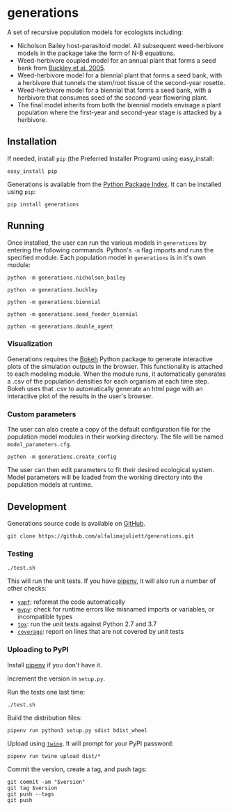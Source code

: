 # generations

A set of recursive population models for ecologists including:

- Nicholson Bailey host-parasitoid model. All subsequent weed-herbivore models in the package take the form of N-B equations.
- Weed-herbivore coupled model for an annual plant that forms a seed bank from [Buckley et al. 2005](http://onlinelibrary.wiley.com/doi/10.1111/j.1365-2664.2005.00991.x/epdf).
- Weed-herbivore model for a biennial plant that forms a seed bank, with a herbivore that tunnels the stem/root tissue of the second-year rosette.
- Weed-herbivore model for a biennial that forms a seed bank, with a herbivore that consumes seed of the second-year flowering plant.
- The final model inherits from both the biennial models envisage a plant population where the first-year and second-year stage is attacked by a herbivore. 


## Installation

If needed, install `pip` (the Preferred Installer Program) using easy_install:

    easy_install pip

Generations is available from the [Python Package Index](https://pypi.org/project/generations/). It can be installed using `pip`:

    pip install generations


## Running

Once installed, the user can run the various models in `generations` by entering the following commands. Python's `-m` flag imports and runs the specified module. Each population model in `generations` is in it's own module:

    python -m generations.nicholson_bailey

    python -m generations.buckley

    python -m generations.biennial
    
    python -m generations.seed_feeder_biennial
    
    python -m generations.double_agent

### Visualization

Generations requires the [Bokeh](https://pypi.org/project/bokeh/) Python package to generate interactive plots of the simulation outputs in the browser. This functionality is attached to each modeling module. When the module runs, it automatically generates a .csv of the population densities for each organism at each time step. Bokeh uses that .csv to automatically generate an html page with an interactive plot of the results in the user's browser. 


### Custom parameters

The user can also create a copy of the default configuration file for the population model modules in their working directory. The file will be named `model_parameters.cfg`.

    python -m generations.create_config

The user can then edit parameters to fit their desired ecological system. Model parameters will be loaded from the working directory into the population models at runtime.


## Development

Generations source code is available on [GitHub](https://github.com/alfalimajuliett/generations).

    git clone https://github.com/alfalimajuliett/generations.git


### Testing

    ./test.sh

This will run the unit tests. If you have [pipenv](https://docs.pipenv.org/), it will also run a number of other checks:

- [`yapf`](https://github.com/google/yapf/): reformat the code automatically
- [`mypy`](http://mypy-lang.org): check for runtime errors like misnamed imports or variables, or incompatible types
- [`tox`](https://tox.readthedocs.io/en/latest/): run the unit tests against Python 2.7 and 3.7
- [`coverage`](https://github.com/nedbat/coveragepy): report on lines that are not covered by unit tests


### Uploading to PyPI

Install [pipenv](https://docs.pipenv.org/#install-pipenv-today) if you don't have it.

Increment the version in `setup.py`.

Run the tests one last time:

    ./test.sh

Build the distribution files:

    pipenv run python3 setup.py sdist bdist_wheel

Upload using [`twine`](https://github.com/pypa/twine). It will prompt for your PyPI password:

    pipenv run twine upload dist/*

Commit the version, create a tag, and push tags:

    git commit -am "$version"
    git tag $version
    git push --tags
    git push
